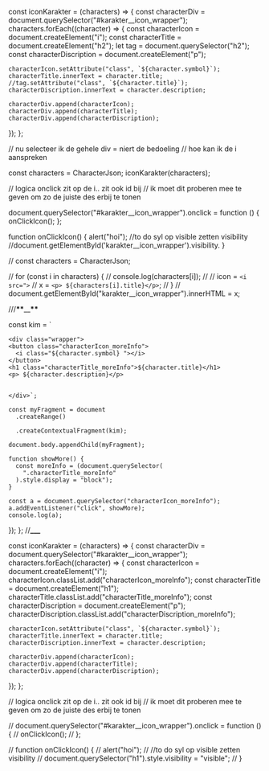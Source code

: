const iconKarakter = (characters) => {
const characterDiv = document.querySelector("#karakter\_\_icon_wrapper");
characters.forEach((character) => {
const characterIcon = document.createElement("i");
const characterTitle = document.createElement("h2");
let tag = document.querySelector("h2");
const characterDiscription = document.createElement("p");

    characterIcon.setAttribute("class", `${character.symbol}`);
    characterTitle.innerText = character.title;
    //tag.setAttribute("class", `${character.title}`);
    characterDiscription.innerText = character.description;

    characterDiv.append(characterIcon);
    characterDiv.append(characterTitle);
    characterDiv.append(characterDiscription);

});
};

// nu selecteer ik de gehele div = niert de bedoeling
// hoe kan ik de i aanspreken

const characters = CharacterJson;
iconKarakter(characters);

// logica onclick zit op de i.. zit ook id bij
// ik moet dit proberen mee te geven om zo de juiste des erbij te tonen

document.querySelector("#karakter\_\_icon_wrapper").onclick = function () {
onClickIcon();
};

function onClickIcon() {
alert("hoi");
//to do syl op visible zetten visibility
//document.getElementById('karakter\_\_icon_wrapper').visibility.
}

// const characters = CharacterJson;

// for (const i in characters) {
// console.log(characters[i]);
// // icon = `<i src=">`
// x = `<p> ${characters[i].title}</p>`;
// }
// document.getElementById("karakter\_\_icon_wrapper").innerHTML = x;

///****\*\*****\_\_****\*\*****

const kim = `

    <div class="wrapper">
    <button class="characterIcon_moreInfo">
      <i class="${character.symbol} "></i>
    </button>
    <h1 class="characterTitle_moreInfo">${character.title}</h1>
    <p> ${character.description}</p>


    </div>`;

    const myFragment = document
      .createRange()

      .createContextualFragment(kim);

    document.body.appendChild(myFragment);

    function showMore() {
      const moreInfo = (document.querySelector(
        ".characterTitle_moreInfo"
      ).style.display = "block");
    }

    const a = document.querySelector("characterIcon_moreInfo");
    a.addEventListener("click", showMore);
    console.log(a);

});
};
//**\_\_\_**

const iconKarakter = (characters) => {
const characterDiv = document.querySelector("#karakter\_\_icon_wrapper");
characters.forEach((character) => {
const characterIcon = document.createElement("i");
characterIcon.classList.add("characterIcon_moreInfo");
const characterTitle = document.createElement("h1");
characterTitle.classList.add("characterTitle_moreInfo");
const characterDiscription = document.createElement("p");
characterDiscription.classList.add("characterDiscription_moreInfo");

    characterIcon.setAttribute("class", `${character.symbol}`);
    characterTitle.innerText = character.title;
    characterDiscription.innerText = character.description;

    characterDiv.append(characterIcon);
    characterDiv.append(characterTitle);
    characterDiv.append(characterDiscription);

});
};

// logica onclick zit op de i.. zit ook id bij
// ik moet dit proberen mee te geven om zo de juiste des erbij te tonen

// document.querySelector("#karakter\_\_icon_wrapper").onclick = function () {
// onClickIcon();
// };

// function onClickIcon() {
// alert("hoi");
// //to do syl op visible zetten visibility
// document.querySelector("h1").style.visibility = "visible";
// }
